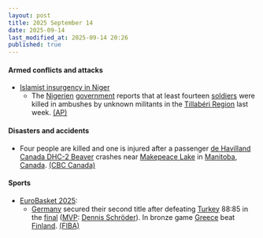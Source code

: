 ```yaml
---
layout: post
title: 2025 September 14
date: 2025-09-14
last_modified_at: 2025-09-14 20:26
published: true
---
```



#### Armed conflicts and attacks

* [Islamist insurgency in Niger](https://en.wikipedia.org/wiki/Islamist_insurgency_in_Niger "Islamist insurgency in Niger")
  * The [Nigerien](https://en.wikipedia.org/wiki/Niger "Niger") [government](https://en.wikipedia.org/wiki/Government_of_Niger "Government of Niger") reports that at least fourteen [soldiers](https://en.wikipedia.org/wiki/Niger_Armed_Forces "Niger Armed Forces") were killed in ambushes by unknown militants in the [Tillabéri Region](https://en.wikipedia.org/wiki/Tillab%C3%A9ri_Region "Tillabéri Region") last week. [(AP)](https://apnews.com/article/niger-attack-islamic-state-066e2cee314cec0b09562f547fb3b08a)

#### Disasters and accidents

* Four people are killed and one is injured after a passenger [de Havilland Canada DHC-2 Beaver](https://en.wikipedia.org/wiki/De_Havilland_Canada_DHC-2_Beaver "De Havilland Canada DHC-2 Beaver") crashes near [Makepeace Lake](https://en.wikipedia.org/wiki/Wheatland_County%2C_Alberta#Geography "Wheatland County, Alberta") in [Manitoba](https://en.wikipedia.org/wiki/Manitoba "Manitoba"), [Canada](https://en.wikipedia.org/wiki/Canada "Canada"). [(CBC Canada)](https://www.cbc.ca/news/canada/manitoba/island-lake-float-plane-crash-1.7633673)

#### Sports

* [EuroBasket 2025](https://en.wikipedia.org/wiki/EuroBasket_2025 "EuroBasket 2025"):
  * [Germany](https://en.wikipedia.org/wiki/Germany_men%27s_national_basketball_team "Germany men's national basketball team") secured their second title after defeating [Turkey](https://en.wikipedia.org/wiki/Turkey_men%27s_national_basketball_team "Turkey men's national basketball team") 88:85 in the [final](https://en.wikipedia.org/wiki/EuroBasket_2025_final "EuroBasket 2025 final") ([MVP](https://en.wikipedia.org/wiki/FIBA_EuroBasket_MVP "FIBA EuroBasket MVP"): [Dennis Schröder](https://en.wikipedia.org/wiki/Dennis_Schr%C3%B6der "Dennis Schröder")). In bronze game [Greece](https://en.wikipedia.org/wiki/Greece_men%27s_national_basketball_team "Greece men's national basketball team") beat [Finland](https://en.wikipedia.org/wiki/Finland_men%27s_national_basketball_team "Finland men's national basketball team"). [(FIBA)](https://www.fiba.basketball/en/events/fiba-eurobasket-2025/games/123033-TUR-GER)
